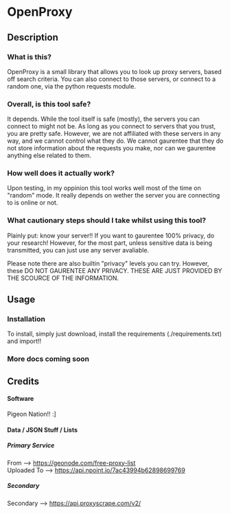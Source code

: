# OpenProxy
## Description
### What is this?
OpenProxy is a small library that allows you to look up proxy servers, based off search criteria. You can also connect to those servers, or connect to a random one, via the python requests module.
### Overall, is this tool safe?
It depends. While the tool itself is safe (mostly), the servers you can connect to might not be. As long as you connect to servers that you trust, you are pretty safe. However, we are not affiliated with these servers in any way, and we cannot control what they do. We cannot gaurentee that they do not store information about the requests you make, nor can we gaurentee anything else related to them.
### How well does it actually work?
Upon testing, in my oppinion this tool works well most of the time on "random" mode. It really depends on wether the server you are connecting to is online or not.
### What cautionary steps should I take whilst using this tool?
Plainly put: know your server!! If you want to gaurentee 100% privacy, do your research! However, for the most part, unless sensitive data is being transmitted, you can just use any server avaliable.

Please note there are also builtin "privacy" levels you can try. However, these DO NOT GAURENTEE ANY PRIVACY. THESE ARE JUST PROVIDED BY THE SCOURCE OF THE INFORMATION.

## Usage
### Installation
To install, simply just download, install the requirements (./requirements.txt) and import!!

### More docs coming soon

## Credits
#### Software
Pigeon Nation!! :]
#### Data / JSON Stuff / Lists
##### Primary Service
From --> https://geonode.com/free-proxy-list \
Uploaded To --> https://api.npoint.io/7ac43994b62898699769
##### Secondary
Secondary --> https://api.proxyscrape.com/v2/